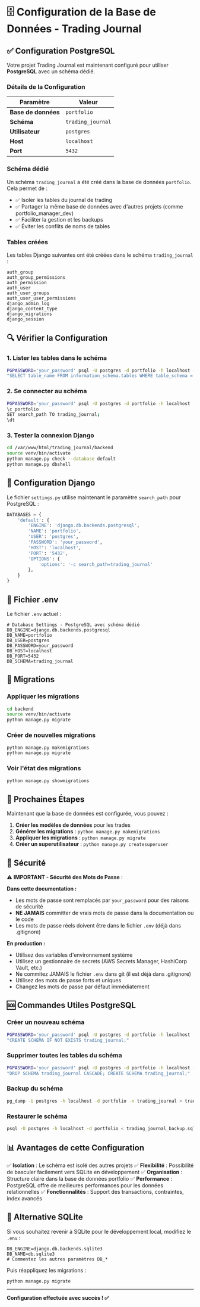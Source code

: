 # 🗄️ Configuration de la Base de Données - Trading Journal

## ✅ Configuration PostgreSQL

Votre projet Trading Journal est maintenant configuré pour utiliser **PostgreSQL** avec un schéma dédié.

### Détails de la Configuration

| Paramètre | Valeur |
|-----------|--------|
| **Base de données** | `portfolio` |
| **Schéma** | `trading_journal` |
| **Utilisateur** | `postgres` |
| **Host** | `localhost` |
| **Port** | `5432` |

### Schéma dédié

Un schéma `trading_journal` a été créé dans la base de données `portfolio`. Cela permet de :
- ✅ Isoler les tables du journal de trading
- ✅ Partager la même base de données avec d'autres projets (comme portfolio_manager_dev)
- ✅ Faciliter la gestion et les backups
- ✅ Éviter les conflits de noms de tables

### Tables créées

Les tables Django suivantes ont été créées dans le schéma `trading_journal` :

```
auth_group
auth_group_permissions
auth_permission
auth_user
auth_user_groups
auth_user_user_permissions
django_admin_log
django_content_type
django_migrations
django_session
```

## 🔍 Vérifier la Configuration

### 1. Lister les tables dans le schéma

```bash
PGPASSWORD='your_password' psql -U postgres -d portfolio -h localhost -c \
"SELECT table_name FROM information_schema.tables WHERE table_schema = 'trading_journal' ORDER BY table_name;"
```

### 2. Se connecter au schéma

```bash
PGPASSWORD='your_password' psql -U postgres -d portfolio -h localhost
\c portfolio
SET search_path TO trading_journal;
\dt
```

### 3. Tester la connexion Django

```bash
cd /var/www/html/trading_journal/backend
source venv/bin/activate
python manage.py check --database default
python manage.py dbshell
```

## 🔧 Configuration Django

Le fichier `settings.py` utilise maintenant le paramètre `search_path` pour PostgreSQL :

```python
DATABASES = {
    'default': {
        'ENGINE': 'django.db.backends.postgresql',
        'NAME': 'portfolio',
        'USER': 'postgres',
        'PASSWORD': 'your_password',
        'HOST': 'localhost',
        'PORT': '5432',
        'OPTIONS': {
            'options': '-c search_path=trading_journal'
        },
    }
}
```

## 📝 Fichier .env

Le fichier `.env` actuel :

```env
# Database Settings - PostgreSQL avec schéma dédié
DB_ENGINE=django.db.backends.postgresql
DB_NAME=portfolio
DB_USER=postgres
DB_PASSWORD=your_password
DB_HOST=localhost
DB_PORT=5432
DB_SCHEMA=trading_journal
```

## 🔄 Migrations

### Appliquer les migrations

```bash
cd backend
source venv/bin/activate
python manage.py migrate
```

### Créer de nouvelles migrations

```bash
python manage.py makemigrations
python manage.py migrate
```

### Voir l'état des migrations

```bash
python manage.py showmigrations
```

## 🎯 Prochaines Étapes

Maintenant que la base de données est configurée, vous pouvez :

1. **Créer les modèles de données** pour les trades
2. **Générer les migrations** : `python manage.py makemigrations`
3. **Appliquer les migrations** : `python manage.py migrate`
4. **Créer un superutilisateur** : `python manage.py createsuperuser`

## 🔐 Sécurité

⚠️ **IMPORTANT - Sécurité des Mots de Passe** :

**Dans cette documentation :**
- Les mots de passe sont remplacés par `your_password` pour des raisons de sécurité
- **NE JAMAIS** committer de vrais mots de passe dans la documentation ou le code
- Les mots de passe réels doivent être dans le fichier `.env` (déjà dans .gitignore)

**En production :**
- Utilisez des variables d'environnement système
- Utilisez un gestionnaire de secrets (AWS Secrets Manager, HashiCorp Vault, etc.)
- Ne commitez JAMAIS le fichier `.env` dans git (il est déjà dans .gitignore)
- Utilisez des mots de passe forts et uniques
- Changez les mots de passe par défaut immédiatement

## 🆘 Commandes Utiles PostgreSQL

### Créer un nouveau schéma

```bash
PGPASSWORD='your_password' psql -U postgres -d portfolio -h localhost -c \
"CREATE SCHEMA IF NOT EXISTS trading_journal;"
```

### Supprimer toutes les tables du schéma

```bash
PGPASSWORD='your_password' psql -U postgres -d portfolio -h localhost -c \
"DROP SCHEMA trading_journal CASCADE; CREATE SCHEMA trading_journal;"
```

### Backup du schéma

```bash
pg_dump -U postgres -h localhost -d portfolio -n trading_journal > trading_journal_backup.sql
```

### Restaurer le schéma

```bash
psql -U postgres -h localhost -d portfolio < trading_journal_backup.sql
```

## 📊 Avantages de cette Configuration

✅ **Isolation** : Le schéma est isolé des autres projets
✅ **Flexibilité** : Possibilité de basculer facilement vers SQLite en développement
✅ **Organisation** : Structure claire dans la base de données portfolio
✅ **Performance** : PostgreSQL offre de meilleures performances pour les données relationnelles
✅ **Fonctionnalités** : Support des transactions, contraintes, index avancés

## 🔄 Alternative SQLite

Si vous souhaitez revenir à SQLite pour le développement local, modifiez le `.env` :

```env
DB_ENGINE=django.db.backends.sqlite3
DB_NAME=db.sqlite3
# Commentez les autres paramètres DB_*
```

Puis réappliquez les migrations :

```bash
python manage.py migrate
```

---

**Configuration effectuée avec succès ! ✅**

